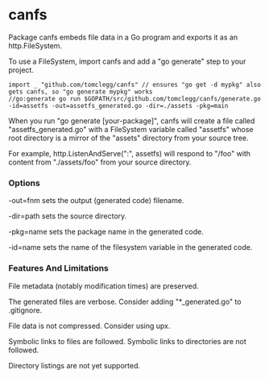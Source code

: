 # canfs

Package canfs embeds file data in a Go program and exports it as an
http.FileSystem.

To use a FileSystem, import canfs and add a "go generate" step to your project.

    import _ "github.com/tomclegg/canfs" // ensures "go get -d mypkg" also gets canfs, so "go generate mypkg" works
    //go:generate go run $GOPATH/src/github.com/tomclegg/canfs/generate.go -id=assetfs -out=assetfs_generated.go -dir=./assets -pkg=main

When you run "go generate [your-package]", canfs will create a file called
"assetfs_generated.go" with a FileSystem variable called "assetfs" whose root
directory is a mirror of the "assets" directory from your source tree.

For example, http.ListenAndServe(":", assetfs) will respond to "/foo" with
content from "./assets/foo" from your source directory.


### Options

-out=fnm sets the output (generated code) filename.

-dir=path sets the source directory.

-pkg=name sets the package name in the generated code.

-id=name sets the name of the filesystem variable in the generated code.


### Features And Limitations

File metadata (notably modification times) are preserved.

The generated files are verbose. Consider adding "*_generated.go" to .gitignore.

File data is not compressed. Consider using upx.

Symbolic links to files are followed. Symbolic links to directories are not
followed.

Directory listings are not yet supported.
